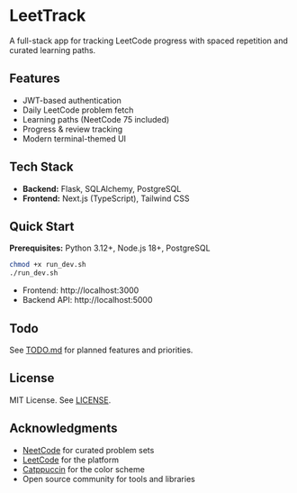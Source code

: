 # LeetTrack

A full-stack app for tracking LeetCode progress with spaced repetition and curated learning paths.

## Features

- JWT-based authentication
- Daily LeetCode problem fetch
- Learning paths (NeetCode 75 included)
- Progress & review tracking
- Modern terminal-themed UI

## Tech Stack

- **Backend:** Flask, SQLAlchemy, PostgreSQL
- **Frontend:** Next.js (TypeScript), Tailwind CSS

## Quick Start

**Prerequisites:** Python 3.12+, Node.js 18+, PostgreSQL

```bash
chmod +x run_dev.sh
./run_dev.sh
```

- Frontend: http://localhost:3000
- Backend API: http://localhost:5000

## Todo

See [TODO.md](./TODO.md) for planned features and priorities.

## License

MIT License. See [LICENSE](LICENSE).

## Acknowledgments

- [NeetCode](https://neetcode.io/) for curated problem sets
- [LeetCode](https://leetcode.com/) for the platform
- [Catppuccin](https://catppuccin.com/) for the color scheme
- Open source community for tools and libraries
